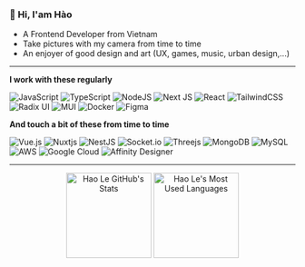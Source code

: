 ### 👋 Hi, I'am Hào

- A Frontend Developer from Vietnam
- Take pictures with my camera from time to time
- An enjoyer of good design and art (UX, games, music, urban design,...)

---

**I work with these regularly**

![JavaScript](https://img.shields.io/badge/javascript-%23323330.svg?style=for-the-badge&logo=javascript&logoColor=%23F7DF1E)
![TypeScript](https://img.shields.io/badge/typescript-%23007ACC.svg?style=for-the-badge&logo=typescript&logoColor=white)
![NodeJS](https://img.shields.io/badge/node.js-6DA55F?style=for-the-badge&logo=node.js&logoColor=white)
![Next JS](https://img.shields.io/badge/Next-black?style=for-the-badge&logo=next.js&logoColor=white)
![React](https://img.shields.io/badge/react-%2320232a.svg?style=for-the-badge&logo=react&logoColor=%2361DAFB)
![TailwindCSS](https://img.shields.io/badge/tailwindcss-%2338B2AC.svg?style=for-the-badge&logo=tailwind-css&logoColor=white)
![Radix UI](https://img.shields.io/badge/radix%20ui-161618.svg?style=for-the-badge&logo=radix-ui&logoColor=white)
![MUI](https://img.shields.io/badge/MUI-%230081CB.svg?style=for-the-badge&logo=mui&logoColor=white)
![Docker](https://img.shields.io/badge/docker-%230db7ed.svg?style=for-the-badge&logo=docker&logoColor=white)
![Figma](https://img.shields.io/badge/figma-%23F24E1E.svg?style=for-the-badge&logo=figma&logoColor=white)

**And touch a bit of these from time to time**

![Vue.js](https://img.shields.io/badge/vuejs-%2335495e.svg?style=for-the-badge&logo=vuedotjs&logoColor=%234FC08D)
![Nuxtjs](https://img.shields.io/badge/Nuxt-002E3B?style=for-the-badge&logo=nuxtdotjs&logoColor=#00DC82)
![NestJS](https://img.shields.io/badge/nestjs-%23E0234E.svg?style=for-the-badge&logo=nestjs&logoColor=white)
![Socket.io](https://img.shields.io/badge/Socket.io-black?style=for-the-badge&logo=socket.io&badgeColor=010101)
![Threejs](https://img.shields.io/badge/threejs-black?style=for-the-badge&logo=three.js&logoColor=white)
![MongoDB](https://img.shields.io/badge/MongoDB-%234ea94b.svg?style=for-the-badge&logo=mongodb&logoColor=white)
![MySQL](https://img.shields.io/badge/mysql-4479A1.svg?style=for-the-badge&logo=mysql&logoColor=white)
![AWS](https://img.shields.io/badge/AWS-%23FF9900.svg?style=for-the-badge&logo=amazon-aws&logoColor=white)
![Google Cloud](https://img.shields.io/badge/GoogleCloud-%234285F4.svg?style=for-the-badge&logo=google-cloud&logoColor=white)
![Affinity Designer](https://img.shields.io/badge/affinity%20desginer-%231B72BE.svg?style=for-the-badge&logo=affinity-designer&logoColor=white)

---

<p align= "center">
  <picture>
    <source
      srcset="https://github-readme-stats-bice-beta.vercel.app/api?username=lnhow&show_icons=true&theme=catppuccin_mocha&include_all_commits=true"
      media="(prefers-color-scheme: dark)"
    />
    <source
      srcset="https://github-readme-stats-bice-beta.vercel.app/api?username=lnhow&show_icons=true&theme=catppuccin_latte&include_all_commits=true"
      media="(prefers-color-scheme: light), (prefers-color-scheme: no-preference)"
    />
    <img height="150" src="https://github-readme-stats-bice-beta.vercel.app/api?username=lnhow&show_icons=true&theme=transparent&include_all_commits=true" alt="Hao Le GitHub's Stats" />
  </picture>
  <picture>
    <source
      srcset="https://github-readme-stats-bice-beta.vercel.app/api/top-langs/?username=lnhow&layout=compact&theme=catppuccin_mocha"
      media="(prefers-color-scheme: dark)"
    />
    <source
      srcset="https://github-readme-stats-bice-beta.vercel.app/api/top-langs/?username=lnhow&layout=compact&theme=catppuccin_latte"
      media="(prefers-color-scheme: light), (prefers-color-scheme: no-preference)"
    />
    <img height="150" src="https://github-readme-stats-bice-beta.vercel.app/api/top-langs/?username=lnhow&layout=compact&theme=transparent" alt="Hao Le's Most Used Languages" />
  </picture>
</p>
